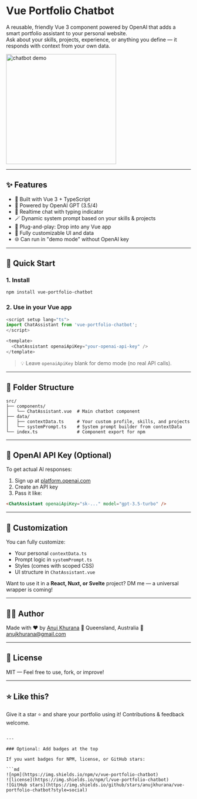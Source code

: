 # Vue Portfolio Chatbot

A reusable, friendly Vue 3 component powered by OpenAI that adds a smart portfolio assistant to your personal website.  
Ask about your skills, projects, experience, or anything you define — it responds with context from your own data.

<img src="https://github.com/aanujkhurana/ai-chatbox-vue-component/blob/8edc0e279fc9fde60546bd7eedce42aa2dea0dcc/public/image.png?raw=true" width="300" alt="chatbot demo" />

---

## ✨ Features

- 🔧 Built with Vue 3 + TypeScript
- 🧠 Powered by OpenAI GPT (3.5/4)
- 💬 Realtime chat with typing indicator
- 🪄 Dynamic system prompt based on your skills & projects
- 🔌 Plug-and-play: Drop into any Vue app
- 🧩 Fully customizable UI and data
- 🌐 Can run in "demo mode" without OpenAI key

---

## 🚀 Quick Start

### 1. Install

```bash
npm install vue-portfolio-chatbot
````

### 2. Use in your Vue app

```ts
<script setup lang="ts">
import ChatAssistant from 'vue-portfolio-chatbot';
</script>

<template>
  <ChatAssistant openaiApiKey="your-openai-api-key" />
</template>
```

> 💡 Leave `openaiApiKey` blank for demo mode (no real API calls).

---

## 📁 Folder Structure

```
src/
├── components/
│   └── ChatAssistant.vue  # Main chatbot component
├── data/
│   ├── contextData.ts     # Your custom profile, skills, and projects
│   └── systemPrompt.ts    # System prompt builder from contextData
└── index.ts               # Component export for npm
```

---

## 🔐 OpenAI API Key (Optional)

To get actual AI responses:

1. Sign up at [platform.openai.com](https://platform.openai.com)
2. Create an API key
3. Pass it like:

```html
<ChatAssistant openaiApiKey="sk-..." model="gpt-3.5-turbo" />
```

---

## 🧠 Customization

You can fully customize:

* Your personal `contextData.ts`
* Prompt logic in `systemPrompt.ts`
* Styles (comes with scoped CSS)
* UI structure in `ChatAssistant.vue`

Want to use it in a **React, Nuxt, or Svelte** project? DM me — a universal wrapper is coming!

---

## 🧑‍💻 Author

Made with ❤️ by [Anuj Khurana](https://github.com/anujkhurana)
📍 Queensland, Australia
📧 [anujkhurana@gmail.com](mailto:anujkhurana@gmail.com)

---

## 📄 License

MIT — Feel free to use, fork, or improve!

---

## ⭐ Like this?

Give it a star ⭐ and share your portfolio using it! Contributions & feedback welcome.

````

---

### Optional: Add badges at the top

If you want badges for NPM, license, or GitHub stars:

```md
![npm](https://img.shields.io/npm/v/vue-portfolio-chatbot)
![license](https://img.shields.io/npm/l/vue-portfolio-chatbot)
![GitHub stars](https://img.shields.io/github/stars/anujkhurana/vue-portfolio-chatbot?style=social)
````
